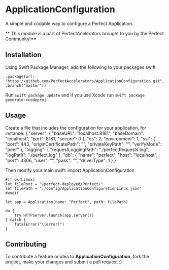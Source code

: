 # ApplicationConfiguration
A simple and codable way to configure a Perfect Application.

** This module is a part of PerfectAcelerators brought to you by the Perfect Community!**

## Installation
Using Swift Package Manager, add the following to your packages.swift

`.package(url: "https://github.com/PerfectAccelerators/ApplicationConfiguration.git", .branch("master"))`

Run `swift package update` and if you use Xcode run `swift package generate-xcodeproj`
## Usage
Create a file that includes the configuration for your application, for instance:
	{
	    "server": {
	        "baseURL": "localhost:8181",
	        "baseDomain": "localhost",
	        "port": 8181,
	        "secure": 0
	    },
	    "os": 2,
	    "environment": 1,
	    "ssl": {
	        "port": 443,
	        "originCertificatePath": "",
	        "privateKeyPath": "",
	        "verifyMode": "peer"
	    },
	    "logging": {
	        "requestLoggingPath": "./perfectRequests.log",
	        "logPath": "./perfect.log"
	    },
	    "db": {
	        "name": "perfect",
	        "host": "localhost",
	        "port": 3306,
	        "user": "",
	        "pass": "",
	        "driverType": 1
	    }
	}

Then modify your main.swift:
	import ApplicationConfiguration
	
	#if os(Linux)
	let fileRoot = "/perfect-deployed/Perfect/"
	let filePath = "./config/ApplicationConfigurationLinux.json"
	#endif
	
	let app = Application(name: "Perfect", path: filePath)
	
	do {
	    try HTTPServer.launch(app.server())
	} catch {
	    fatalError("\(error)")
	}

## Contributing
To contribute a feature or idea to **ApplicationConfiguration**, fork the project, make your changes and submit a pull request :)